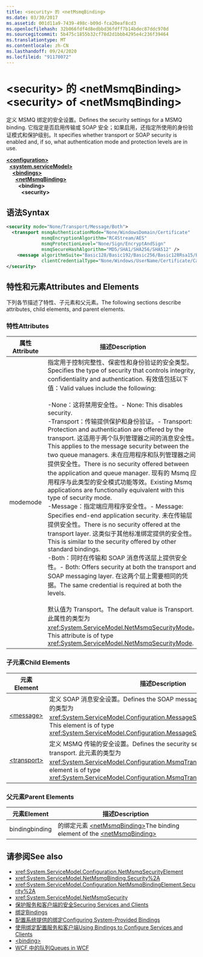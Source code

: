 ```yaml
---
title: <security> 的 <netMsmqBinding>
ms.date: 03/30/2017
ms.assetid: 001d11a9-7439-498c-b09d-fca20eaf8cd3
ms.openlocfilehash: 32b066fdf4d8edbbd36fdff7b14bdec87ddc970d
ms.sourcegitcommit: 5b475c1855b32cf78d2d1bbb4295e4c236f39464
ms.translationtype: MT
ms.contentlocale: zh-CN
ms.lasthandoff: 09/24/2020
ms.locfileid: "91170072"
---
```

# <a name="security-of-netmsmqbinding"></a><span data-ttu-id="f99d0-102">\<security> 的 \<netMsmqBinding></span><span class="sxs-lookup"><span data-stu-id="f99d0-102">\<security> of \<netMsmqBinding></span></span>

<span data-ttu-id="f99d0-103">定义 MSMQ 绑定的安全设置。</span><span class="sxs-lookup"><span data-stu-id="f99d0-103">Defines the security settings for a MSMQ binding.</span></span> <span data-ttu-id="f99d0-104">它指定是否启用传输或 SOAP 安全；如果启用，还指定所使用的身份验证模式和保护级别。</span><span class="sxs-lookup"><span data-stu-id="f99d0-104">It specifies whether transport or SOAP security is enabled and, if so, what authentication mode and protection levels are in use.</span></span>  
  
[**\<configuration>**](../configuration-element.md)\
&nbsp;&nbsp;[**\<system.serviceModel>**](system-servicemodel.md)\
&nbsp;&nbsp;&nbsp;&nbsp;[**\<bindings>**](bindings.md)\
&nbsp;&nbsp;&nbsp;&nbsp;&nbsp;&nbsp;[**\<netMsmqBinding>**](netmsmqbinding.md)\
&nbsp;&nbsp;&nbsp;&nbsp;&nbsp;&nbsp;&nbsp;&nbsp;**\<binding>**\
&nbsp;&nbsp;&nbsp;&nbsp;&nbsp;&nbsp;&nbsp;&nbsp;&nbsp;&nbsp;**\<security>**  
  
## <a name="syntax"></a><span data-ttu-id="f99d0-105">语法</span><span class="sxs-lookup"><span data-stu-id="f99d0-105">Syntax</span></span>  
  
```xml  
<security mode="None/Transport/Message/Both">
  <transport msmqAuthenticationMode="None/WindowsDomain/Certificate"
             msmqEncryptionAlgorithm="RC4Stream/AES"
             msmqProtectionLevel="None/Sign/EncryptAndSign"
             msmqSecureHashAlgorithm="MD5/SHA1/SHA256/SHA512" />
    <message algorithmSuite="Basic128/Basic192/Basic256/Basic128Rsa15/Basic256Rsa15/TripleDes/TripleDesRsa15/Basic128Sha256/Basic192Sha256/TripleDesSha256/Basic128Sha256Rsa15/Basic192Sha256Rsa15/Basic256Sha256Rsa15/TripleDesSha256Rsa15"
             clientCredentialType="None/Windows/UserName/Certificate/CardSpace" />
</security>
```  
  
## <a name="attributes-and-elements"></a><span data-ttu-id="f99d0-106">特性和元素</span><span class="sxs-lookup"><span data-stu-id="f99d0-106">Attributes and Elements</span></span>  

 <span data-ttu-id="f99d0-107">下列各节描述了特性、子元素和父元素。</span><span class="sxs-lookup"><span data-stu-id="f99d0-107">The following sections describe attributes, child elements, and parent elements.</span></span>  
  
### <a name="attributes"></a><span data-ttu-id="f99d0-108">特性</span><span class="sxs-lookup"><span data-stu-id="f99d0-108">Attributes</span></span>  
  
|<span data-ttu-id="f99d0-109">属性</span><span class="sxs-lookup"><span data-stu-id="f99d0-109">Attribute</span></span>|<span data-ttu-id="f99d0-110">描述</span><span class="sxs-lookup"><span data-stu-id="f99d0-110">Description</span></span>|  
|---------------|-----------------|  
|<span data-ttu-id="f99d0-111">mode</span><span class="sxs-lookup"><span data-stu-id="f99d0-111">mode</span></span>|<span data-ttu-id="f99d0-112">指定用于控制完整性、保密性和身份验证的安全类型。</span><span class="sxs-lookup"><span data-stu-id="f99d0-112">Specifies the type of security that controls integrity, confidentiality and authentication.</span></span> <span data-ttu-id="f99d0-113">有效值包括以下值：</span><span class="sxs-lookup"><span data-stu-id="f99d0-113">Valid values include the following:</span></span><br /><br /> <span data-ttu-id="f99d0-114">-None：这将禁用安全性。</span><span class="sxs-lookup"><span data-stu-id="f99d0-114">-   None: This disables security.</span></span><br /><span data-ttu-id="f99d0-115">-Transport：传输提供保护和身份验证。</span><span class="sxs-lookup"><span data-stu-id="f99d0-115">-   Transport: Protection and authentication are offered by the transport.</span></span> <span data-ttu-id="f99d0-116">这适用于两个队列管理器之间的消息安全性。</span><span class="sxs-lookup"><span data-stu-id="f99d0-116">This applies to the message security between the two queue managers.</span></span> <span data-ttu-id="f99d0-117">未在应用程序和队列管理器之间提供安全性。</span><span class="sxs-lookup"><span data-stu-id="f99d0-117">There is no security offered between the application and queue manager.</span></span> <span data-ttu-id="f99d0-118">现有的 Msmq 应用程序与此类型的安全模式功能等效。</span><span class="sxs-lookup"><span data-stu-id="f99d0-118">Existing Msmq applications are functionally equivalent with this type of security mode.</span></span><br /><span data-ttu-id="f99d0-119">-Message：指定端应用程序安全性。</span><span class="sxs-lookup"><span data-stu-id="f99d0-119">-   Message: Specifies end-end application security.</span></span> <span data-ttu-id="f99d0-120">未在传输层提供安全性。</span><span class="sxs-lookup"><span data-stu-id="f99d0-120">There is no security offered at the transport layer.</span></span> <span data-ttu-id="f99d0-121">这类似于其他标准绑定提供的安全性。</span><span class="sxs-lookup"><span data-stu-id="f99d0-121">This is similar to the security offered by other standard bindings.</span></span><br /><span data-ttu-id="f99d0-122">-Both：同时在传输和 SOAP 消息传送层上提供安全性。</span><span class="sxs-lookup"><span data-stu-id="f99d0-122">-   Both: Offers security at both the transport and SOAP messaging layer.</span></span> <span data-ttu-id="f99d0-123">在这两个层上需要相同的凭据。</span><span class="sxs-lookup"><span data-stu-id="f99d0-123">The same credential is required at both the levels.</span></span><br /><br /> <span data-ttu-id="f99d0-124">默认值为 Transport。</span><span class="sxs-lookup"><span data-stu-id="f99d0-124">The default value is Transport.</span></span> <span data-ttu-id="f99d0-125">此属性的类型为 <xref:System.ServiceModel.NetMsmqSecurityMode>。</span><span class="sxs-lookup"><span data-stu-id="f99d0-125">This attribute is of type <xref:System.ServiceModel.NetMsmqSecurityMode>.</span></span>|  
  
### <a name="child-elements"></a><span data-ttu-id="f99d0-126">子元素</span><span class="sxs-lookup"><span data-stu-id="f99d0-126">Child Elements</span></span>  
  
|<span data-ttu-id="f99d0-127">元素</span><span class="sxs-lookup"><span data-stu-id="f99d0-127">Element</span></span>|<span data-ttu-id="f99d0-128">描述</span><span class="sxs-lookup"><span data-stu-id="f99d0-128">Description</span></span>|  
|-------------|-----------------|  
|[\<message>](message-of-netmsmqbinding.md)|<span data-ttu-id="f99d0-129">定义 SOAP 消息安全设置。</span><span class="sxs-lookup"><span data-stu-id="f99d0-129">Defines the SOAP message security settings.</span></span> <span data-ttu-id="f99d0-130">此元素的类型为 <xref:System.ServiceModel.Configuration.MessageSecurityOverMsmqElement>。</span><span class="sxs-lookup"><span data-stu-id="f99d0-130">This element is of type <xref:System.ServiceModel.Configuration.MessageSecurityOverMsmqElement>.</span></span>|  
|[\<transport>](transport-of-netmsmqbinding.md)|<span data-ttu-id="f99d0-131">定义 MSMQ 传输的安全设置。</span><span class="sxs-lookup"><span data-stu-id="f99d0-131">Defines the security settings for the MSMQ transport.</span></span> <span data-ttu-id="f99d0-132">此元素的类型为 <xref:System.ServiceModel.Configuration.MsmqTransportSecurityElement>。</span><span class="sxs-lookup"><span data-stu-id="f99d0-132">This element is of type <xref:System.ServiceModel.Configuration.MsmqTransportSecurityElement>.</span></span>|  
  
### <a name="parent-elements"></a><span data-ttu-id="f99d0-133">父元素</span><span class="sxs-lookup"><span data-stu-id="f99d0-133">Parent Elements</span></span>  
  
|<span data-ttu-id="f99d0-134">元素</span><span class="sxs-lookup"><span data-stu-id="f99d0-134">Element</span></span>|<span data-ttu-id="f99d0-135">描述</span><span class="sxs-lookup"><span data-stu-id="f99d0-135">Description</span></span>|  
|-------------|-----------------|  
|<span data-ttu-id="f99d0-136">binding</span><span class="sxs-lookup"><span data-stu-id="f99d0-136">binding</span></span>|<span data-ttu-id="f99d0-137">的绑定元素 [\<netMsmqBinding>](netmsmqbinding.md)</span><span class="sxs-lookup"><span data-stu-id="f99d0-137">The binding element of the [\<netMsmqBinding>](netmsmqbinding.md)</span></span>|  
  
## <a name="see-also"></a><span data-ttu-id="f99d0-138">请参阅</span><span class="sxs-lookup"><span data-stu-id="f99d0-138">See also</span></span>

- <xref:System.ServiceModel.Configuration.NetMsmqSecurityElement>
- <xref:System.ServiceModel.NetMsmqBinding.Security%2A>
- <xref:System.ServiceModel.Configuration.NetMsmqBindingElement.Security%2A>
- <xref:System.ServiceModel.NetMsmqSecurity>
- [<span data-ttu-id="f99d0-139">保护服务和客户端的安全</span><span class="sxs-lookup"><span data-stu-id="f99d0-139">Securing Services and Clients</span></span>](../../../wcf/feature-details/securing-services-and-clients.md)
- [<span data-ttu-id="f99d0-140">绑定</span><span class="sxs-lookup"><span data-stu-id="f99d0-140">Bindings</span></span>](../../../wcf/bindings.md)
- [<span data-ttu-id="f99d0-141">配置系统提供的绑定</span><span class="sxs-lookup"><span data-stu-id="f99d0-141">Configuring System-Provided Bindings</span></span>](../../../wcf/feature-details/configuring-system-provided-bindings.md)
- [<span data-ttu-id="f99d0-142">使用绑定配置服务和客户端</span><span class="sxs-lookup"><span data-stu-id="f99d0-142">Using Bindings to Configure Services and Clients</span></span>](../../../wcf/using-bindings-to-configure-services-and-clients.md)
- [\<binding>](bindings.md)
- [<span data-ttu-id="f99d0-143">WCF 中的队列</span><span class="sxs-lookup"><span data-stu-id="f99d0-143">Queues in WCF</span></span>](../../../wcf/feature-details/queues-in-wcf.md)
